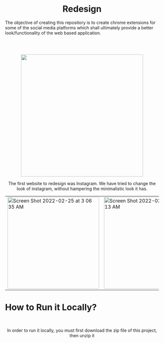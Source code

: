 <h1 align="center">Redesign</h1>

The objective of creating this repository is to create chrome extensions for some of the social media platforms which shall ultimately provide a better look/functionality of the web based application.

<br/><br/>

<div align="center">
  <img  width="400"  src="https://external-content.duckduckgo.com/iu/?u=https%3A%2F%2Fvectorified.com%2Fimages%2Finstagram-icon-text-27.png&f=1&nofb=1">
</div>
<p align="center">The first website to redesign was Instagram. We have tried to change the look of instagram, without hampering the minimalistic look it has.</>

<table>
  <tr>
    <td width="33%">
      <img width="300" alt="Screen Shot 2022-02-25 at 3 06 35 AM" src="https://user-images.githubusercontent.com/72745185/155612821-44971a6c-7c2f-40ee-b5a7-e18a2a1dd058.png">
    </td>
    <td width="33%">
      <img width="300" alt="Screen Shot 2022-02-25 at 3 08 13 AM" src="https://user-images.githubusercontent.com/72745185/155612952-e3787b1f-f905-41df-8c5e-591d2d04c9cc.png">
    </td>
    <td width="33%">
      <img width="300" alt="Screen Shot 2022-02-25 at 2 35 36 AM" src="https://user-images.githubusercontent.com/72745185/155612869-8448502f-1052-4957-832c-de50ead3bd8d.png">
    </td>
  </tr>
</table>


<h1>How to Run it Locally? </h1>
<br/>
<p align="center">In order to run it locally, you must first download the zip file of this project, then unzip it</p>
